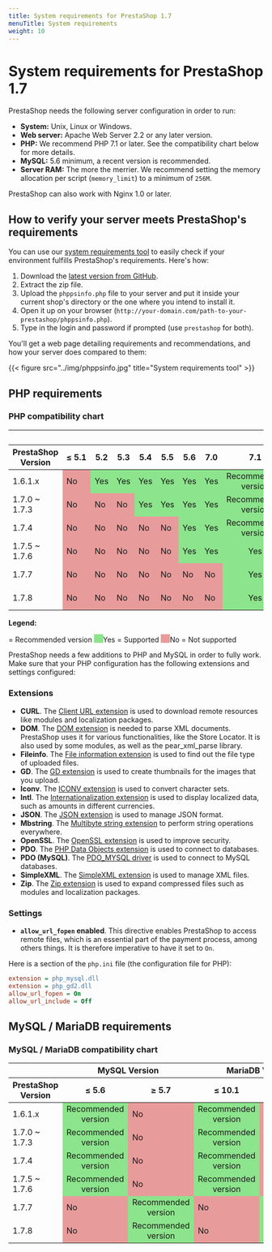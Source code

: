 ```yaml
---
title: System requirements for PrestaShop 1.7
menuTitle: System requirements
weight: 10
---
```


<style type="text/css">
.h-version-titles th:not(:first-child) {
  text-align: center;
}

.support-yes, .example-yes {
  background-color: #8ce48c;
  text-align: center;
}
.support-no, .example-no {
  background-color: #e89b9b;
}
.example-yes, .example-no {
  display: inline-block;
  width: 1.1rem; 
  height: 1.1rem;
  margin-bottom: -2px;
}
</style>

# System requirements for PrestaShop 1.7

PrestaShop needs the following server configuration in order to run:

* **System:** Unix, Linux or Windows.
* **Web server:** Apache Web Server 2.2 or any later version.
* **PHP:** We recommend PHP 7.1 or later. See the compatibility chart below for more details. 
* **MySQL:** 5.6 minimum, a recent version is recommended.
* **Server RAM:** The more the merrier. We recommend setting the memory allocation per script (`memory_limit`) to a minimum of `256M`.

PrestaShop can also work with Nginx 1.0 or later.

## How to verify your server meets PrestaShop's requirements

You can use our [system requirements tool](https://github.com/PrestaShop/php-ps-info/) to easily check if your environment fulfills PrestaShop's requirements. Here's how:

1. Download the [latest version from GitHub](https://github.com/PrestaShop/php-ps-info/releases).
2. Extract the zip file.
3. Upload the `phppsinfo.php` file to your server and put it inside your current shop's directory or the one where you intend to install it.
4. Open it up on your browser (`http://your-domain.com/path-to-your-prestashop/phppsinfo.php`).
5. Type in the login and password if prompted (use `prestashop` for both).

You'll get a web page detailing requirements and recommendations, and how your server does compared to them:

{{< figure src="../img/phppsinfo.jpg" title="System requirements tool" >}}

## PHP requirements

### PHP compatibility chart

<table>
  <thead>
    <tr>
      <th></th>
      <th colspan="12" style="text-align:center">PHP Version</th>
    </tr>
    <tr class="h-version-titles">
      <th>PrestaShop Version</th>
      <th>&le;&nbsp;5.1</th>
      <th>5.2</th>
      <th>5.3</th>
      <th>5.4</th>
      <th>5.5</th>
      <th>5.6</th>
      <th>7.0</th>
      <th>7.1</th>
      <th>7.2</th>
      <th>7.3</th>
      <th>7.4</th>
      <th>&ge;&nbsp;8.0</th>
    </tr>
  </thead>
<tbody>
  <tr>
    <td>1.6.1.x</td>
    <td class="support-no"><span class="sr-only">No</span></td>
    <td class="support-yes"><span class="sr-only">Yes</span></td>
    <td class="support-yes"><span class="sr-only">Yes</span></td>
    <td class="support-yes"><span class="sr-only">Yes</span></td>
    <td class="support-yes"><span class="sr-only">Yes</span></td>
    <td class="support-yes"><span class="sr-only">Yes</span></td>
    <td class="support-yes"><span class="sr-only">Yes</span></td>
    <td class="support-yes">
      <i class="fa fa-check" aria-hidden="true" title="Recommended version"></i>
      <span class="sr-only">Recommended version</span>
    </td>
    <td class="support-no"><span class="sr-only">No</span></td>
    <td class="support-no"><span class="sr-only">No</span></td>
    <td class="support-no"><span class="sr-only">No</span></td>
    <td class="support-no"><span class="sr-only">No</span></td>
  </tr>
  <tr>
    <td>1.7.0 ~ 1.7.3</td>
    <td class="support-no"><span class="sr-only">No</span></td>
    <td class="support-no"><span class="sr-only">No</span></td>
    <td class="support-no"><span class="sr-only">No</span></td>
    <td class="support-yes"><span class="sr-only">Yes</span></td>
    <td class="support-yes"><span class="sr-only">Yes</span></td>
    <td class="support-yes"><span class="sr-only">Yes</span></td>
    <td class="support-yes"><span class="sr-only">Yes</span></td>
    <td class="support-yes">
      <i class="fa fa-check" aria-hidden="true" title="Recommended version"></i>
      <span class="sr-only">Recommended version</span>
    </td>
    <td class="support-no"><span class="sr-only">No</span></td>
    <td class="support-no"><span class="sr-only">No</span></td>
    <td class="support-no"><span class="sr-only">No</span></td>
    <td class="support-no"><span class="sr-only">No</span></td>
  </tr>
  <tr>
    <td>1.7.4</td>
    <td class="support-no"><span class="sr-only">No</span></td>
    <td class="support-no"><span class="sr-only">No</span></td>
    <td class="support-no"><span class="sr-only">No</span></td>
    <td class="support-no"><span class="sr-only">No</span></td>
    <td class="support-no"><span class="sr-only">No</span></td>
    <td class="support-yes"><span class="sr-only">Yes</span></td>
    <td class="support-yes"><span class="sr-only">Yes</span></td>
    <td class="support-yes">
      <i class="fa fa-check" aria-hidden="true" title="Recommended version"></i>
      <span class="sr-only">Recommended version</span>
    </td>
    <td class="support-no"><span class="sr-only">No</span></td>
    <td class="support-no"><span class="sr-only">No</span></td>
    <td class="support-no"><span class="sr-only">No</span></td>
    <td class="support-no"><span class="sr-only">No</span></td>
  </tr>
  <tr>
    <td>1.7.5 ~ 1.7.6</td>
    <td class="support-no"><span class="sr-only">No</span></td>
    <td class="support-no"><span class="sr-only">No</span></td>
    <td class="support-no"><span class="sr-only">No</span></td>
    <td class="support-no"><span class="sr-only">No</span></td>
    <td class="support-no"><span class="sr-only">No</span></td>
    <td class="support-yes"><span class="sr-only">Yes</span></td>
    <td class="support-yes"><span class="sr-only">Yes</span></td>
    <td class="support-yes"><span class="sr-only">Yes</span></td>
    <td class="support-yes">
      <i class="fa fa-check" aria-hidden="true" title="Recommended version"></i>
      <span class="sr-only">Recommended version</span>
    </td>
    <td class="support-no"><span class="sr-only">No</span></td>
    <td class="support-no"><span class="sr-only">No</span></td>
    <td class="support-no"><span class="sr-only">No</span></td>
  </tr>
  <tr>
      <td>1.7.7</td>
      <td class="support-no"><span class="sr-only">No</span></td>
      <td class="support-no"><span class="sr-only">No</span></td>
      <td class="support-no"><span class="sr-only">No</span></td>
      <td class="support-no"><span class="sr-only">No</span></td>
      <td class="support-no"><span class="sr-only">No</span></td>
      <td class="support-no"><span class="sr-only">No</span></td>
      <td class="support-no"><span class="sr-only">No</span></td>
      <td class="support-yes"><span class="sr-only">Yes</span></td>
      <td class="support-yes"><span class="sr-only">Yes</span></td>
      <td class="support-yes">
        <i class="fa fa-check" aria-hidden="true" title="Recommended version"></i>
        <span class="sr-only">Recommended version</span>
      </td>
      <td class="support-no"><span class="sr-only">No</span></td>
      <td class="support-no"><span class="sr-only">No</span></td>
    </tr>
  <tr>
      <td>1.7.8</td>
      <td class="support-no"><span class="sr-only">No</span></td>
      <td class="support-no"><span class="sr-only">No</span></td>
      <td class="support-no"><span class="sr-only">No</span></td>
      <td class="support-no"><span class="sr-only">No</span></td>
      <td class="support-no"><span class="sr-only">No</span></td>
      <td class="support-no"><span class="sr-only">No</span></td>
      <td class="support-no"><span class="sr-only">No</span></td>
      <td class="support-yes"><span class="sr-only">Yes</span></td>
      <td class="support-yes"><span class="sr-only">Yes</span></td>
      <td class="support-yes"><span class="sr-only">Yes</span></td>
      <td class="support-yes">
        <i class="fa fa-check" aria-hidden="true" title="Recommended version"></i>
        <span class="sr-only">Recommended version</span>
      </td>
      <td class="support-no"><span class="sr-only">No</span></td>
    </tr>
</tbody>
</table>

**Legend:**

<i class="fa fa-check" aria-hidden="true"></i> = Recommended version
<span class="example-yes"></span><span class="sr-only">Yes</span> = Supported
<span class="example-no"></span><span class="sr-only">No</span> = Not supported

PrestaShop needs a few additions to PHP and MySQL in order to fully work. Make sure that your PHP configuration has the following extensions and settings configured:

### Extensions

* **CURL**. The [Client URL extension](https://php.net/manual/en/book.curl.php) is used to download remote resources like modules and localization packages.
* **DOM**. The [DOM extension](https://php.net/manual/en/book.dom.php) is needed to parse XML documents. PrestaShop uses it for various functionalities, like the Store Locator. It is also used by some modules, as well as the pear_xml_parse library.
* **Fileinfo**. The [File information extension](https://php.net/manual/en/book.fileinfo.php) is used to find out the file type of uploaded files.
* **GD**. The [GD extension](https://php.net/manual/en/book.image.php) is used to create thumbnails for the images that you upload.
* **Iconv**. The [ICONV extension](https://www.php.net/manual/en/book.iconv.php) is used to convert character sets.
* **Intl**. The [Internationalization extension](https://php.net/manual/en/book.intl.php) is used to display localized data, such as amounts in different currencies.
* **JSON**. The [JSON extension](https://www.php.net/manual/en/json.installation.php) is used to manage JSON format.
* **Mbstring**. The [Multibyte string extension](https://www.php.net/manual/en/book.mbstring.php) to perform string operations everywhere.
* **OpenSSL**. The [OpenSSL extension](https://www.php.net/manual/en/book.openssl.php) is used to improve security.
* **PDO**. The [PHP Data Objects extension](https://www.php.net/manual/en/book.pdo.php) is used to connect to databases.
* **PDO (MySQL)**. The [PDO_MYSQL driver](https://www.php.net/manual/en/ref.pdo-mysql.php) is used to connect to MySQL databases.
* **SimpleXML**. The [SimpleXML extension](https://www.php.net/manual/en/intro.simplexml.php) is used to manage XML files.
* **Zip**. The [Zip extension](https://php.net/manual/en/book.zip.php) is used to expand compressed files such as modules and localization packages.

### Settings

* **`allow_url_fopen` enabled**. This directive enables PrestaShop to access remote files, which is an essential part of the payment process, among others things. It is therefore imperative to have it set to `On`.

Here is a section of the `php.ini` file (the configuration file for PHP):

```ini
extension = php_mysql.dll
extension = php_gd2.dll
allow_url_fopen = On
allow_url_include = Off
```


## MySQL / MariaDB requirements

### MySQL / MariaDB compatibility chart

<table>
  <thead>
    <tr>
      <th></th>
      <th colspan="2" style="text-align:center">MySQL Version</th>
      <th colspan="2" style="text-align:center">MariaDB Version</th>
    </tr>
    <tr class="h-version-titles">
      <th>PrestaShop Version</th>
      <th>&le;&nbsp;5.6</th>
      <th>&ge;&nbsp;5.7</th>
      <th>&le;&nbsp;10.1</th>
      <th>&ge;&nbsp;10.2</th>
    </tr>
  </thead>
<tbody>
  <tr>
    <td>1.6.1.x</td>
    <td class="support-yes">
      <i class="fa fa-check" aria-hidden="true" title="Recommended version"></i>
      <span class="sr-only">Recommended version</span>
    </td>
    <td class="support-no"><span class="sr-only">No</span></td>
    <td class="support-yes">
      <i class="fa fa-check" aria-hidden="true" title="Recommended version"></i>
      <span class="sr-only">Recommended version</span>
    </td>
    <td class="support-no"><span class="sr-only">No</span></td>
  </tr>
  <tr>
    <td>1.7.0 ~ 1.7.3</td>
    <td class="support-yes">
      <i class="fa fa-check" aria-hidden="true" title="Recommended version"></i>
      <span class="sr-only">Recommended version</span>
    </td>
    <td class="support-no"><span class="sr-only">No</span></td>
    <td class="support-yes">
      <i class="fa fa-check" aria-hidden="true" title="Recommended version"></i>
      <span class="sr-only">Recommended version</span>
    </td>
    <td class="support-no"><span class="sr-only">No</span></td>
  </tr>
  <tr>
    <td>1.7.4</td>
    <td class="support-yes">
      <i class="fa fa-check" aria-hidden="true" title="Recommended version"></i>
      <span class="sr-only">Recommended version</span>
    </td>
    <td class="support-no"><span class="sr-only">No</span></td>
    <td class="support-yes">
      <i class="fa fa-check" aria-hidden="true" title="Recommended version"></i>
      <span class="sr-only">Recommended version</span>
    </td>
    <td class="support-no"><span class="sr-only">No</span></td>
  </tr>
  <tr>
    <td>1.7.5 ~ 1.7.6</td>
    <td class="support-yes">
      <i class="fa fa-check" aria-hidden="true" title="Recommended version"></i>
      <span class="sr-only">Recommended version</span>
    </td>
    <td class="support-no"><span class="sr-only">No</span></td>
    <td class="support-yes">
      <i class="fa fa-check" aria-hidden="true" title="Recommended version"></i>
      <span class="sr-only">Recommended version</span>
    </td>
    <td class="support-no"><span class="sr-only">No</span></td>
  </tr>
  <tr>
    <td>1.7.7</td>
    <td class="support-no"><span class="sr-only">No</span></td>
    <td class="support-yes">
      <i class="fa fa-check" aria-hidden="true" title="Recommended version"></i>
      <span class="sr-only">Recommended version</span>
    </td>
    <td class="support-no"><span class="sr-only">No</span></td>
    <td class="support-yes">
      <i class="fa fa-check" aria-hidden="true" title="Recommended version"></i>
      <span class="sr-only">Recommended version</span>
    </td>
  </tr>
  <tr>
      <td>1.7.8</td>
    <td class="support-no"><span class="sr-only">No</span></td>
    <td class="support-yes">
      <i class="fa fa-check" aria-hidden="true" title="Recommended version"></i>
      <span class="sr-only">Recommended version</span>
    </td>
    <td class="support-no"><span class="sr-only">No</span></td>
    <td class="support-yes">
      <i class="fa fa-check" aria-hidden="true" title="Recommended version"></i>
      <span class="sr-only">Recommended version</span>
    </td>
  </tr>
</tbody>
</table>
